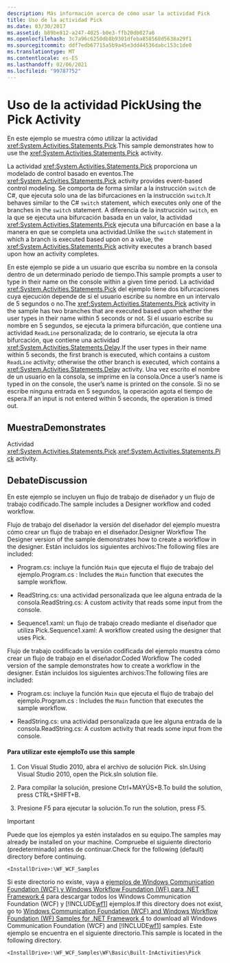 ```yaml
---
description: Más información acerca de cómo usar la actividad Pick
title: Uso de la actividad Pick
ms.date: 03/30/2017
ms.assetid: b89be812-a247-4025-b0e3-ffb20db027a6
ms.openlocfilehash: 3c7a96c6250db8b9301dfeba858568d5638a29f1
ms.sourcegitcommit: ddf7edb67715a5b9a45e3dd44536dabc153c1de0
ms.translationtype: MT
ms.contentlocale: es-ES
ms.lasthandoff: 02/06/2021
ms.locfileid: "99787752"
---
```

# <a name="using-the-pick-activity"></a><span data-ttu-id="5dae0-103">Uso de la actividad Pick</span><span class="sxs-lookup"><span data-stu-id="5dae0-103">Using the Pick Activity</span></span>

<span data-ttu-id="5dae0-104">En este ejemplo se muestra cómo utilizar la actividad <xref:System.Activities.Statements.Pick>.</span><span class="sxs-lookup"><span data-stu-id="5dae0-104">This sample demonstrates how to use the <xref:System.Activities.Statements.Pick> activity.</span></span>

 <span data-ttu-id="5dae0-105">La actividad <xref:System.Activities.Statements.Pick> proporciona un modelado de control basado en eventos.</span><span class="sxs-lookup"><span data-stu-id="5dae0-105">The <xref:System.Activities.Statements.Pick> activity provides event-based control modeling.</span></span> <span data-ttu-id="5dae0-106">Se comporta de forma similar a la instrucción `switch` de C#, que ejecuta solo una de las bifurcaciones en la instrucción `switch`.</span><span class="sxs-lookup"><span data-stu-id="5dae0-106">It behaves similar to the C# `switch` statement, which executes only one of the branches in the `switch` statement.</span></span> <span data-ttu-id="5dae0-107">A diferencia de la instrucción `switch`, en la que se ejecuta una bifurcación basada en un valor, la actividad <xref:System.Activities.Statements.Pick> ejecuta una bifurcación en base a la manera en que se completa una actividad.</span><span class="sxs-lookup"><span data-stu-id="5dae0-107">Unlike the `switch` statement in which a branch is executed based upon on a value, the <xref:System.Activities.Statements.Pick> activity executes a branch based upon how an activity completes.</span></span>

 <span data-ttu-id="5dae0-108">En este ejemplo se pide a un usuario que escriba su nombre en la consola dentro de un determinado período de tiempo.</span><span class="sxs-lookup"><span data-stu-id="5dae0-108">This sample prompts a user to type in their name on the console within a given time period.</span></span> <span data-ttu-id="5dae0-109">La actividad <xref:System.Activities.Statements.Pick> del ejemplo tiene dos bifurcaciones cuya ejecución depende de si el usuario escribe su nombre en un intervalo de 5 segundos o no.</span><span class="sxs-lookup"><span data-stu-id="5dae0-109">The <xref:System.Activities.Statements.Pick> activity in the sample has two branches that are executed based upon whether the user types in their name within 5 seconds or not.</span></span> <span data-ttu-id="5dae0-110">Si el usuario escribe su nombre en 5 segundos, se ejecuta la primera bifurcación, que contiene una actividad `ReadLine` personalizada; de lo contrario, se ejecuta la otra bifurcación, que contiene una actividad <xref:System.Activities.Statements.Delay>.</span><span class="sxs-lookup"><span data-stu-id="5dae0-110">If the user types in their name within 5 seconds, the first branch is executed, which contains a custom `ReadLine` activity; otherwise the other branch is executed, which contains a <xref:System.Activities.Statements.Delay> activity.</span></span> <span data-ttu-id="5dae0-111">Una vez escrito el nombre de un usuario en la consola, se imprime en la consola.</span><span class="sxs-lookup"><span data-stu-id="5dae0-111">Once a user’s name is typed in on the console, the user’s name is printed on the console.</span></span> <span data-ttu-id="5dae0-112">Si no se escribe ninguna entrada en 5 segundos, la operación agota el tiempo de espera.</span><span class="sxs-lookup"><span data-stu-id="5dae0-112">If an input is not entered within 5 seconds, the operation is timed out.</span></span>

## <a name="demonstrates"></a><span data-ttu-id="5dae0-113">Muestra</span><span class="sxs-lookup"><span data-stu-id="5dae0-113">Demonstrates</span></span>

 <span data-ttu-id="5dae0-114">Actividad <xref:System.Activities.Statements.Pick>.</span><span class="sxs-lookup"><span data-stu-id="5dae0-114"><xref:System.Activities.Statements.Pick> activity.</span></span>

## <a name="discussion"></a><span data-ttu-id="5dae0-115">Debate</span><span class="sxs-lookup"><span data-stu-id="5dae0-115">Discussion</span></span>

 <span data-ttu-id="5dae0-116">En este ejemplo se incluyen un flujo de trabajo de diseñador y un flujo de trabajo codificado.</span><span class="sxs-lookup"><span data-stu-id="5dae0-116">The sample includes a Designer workflow and coded workflow.</span></span>

 <span data-ttu-id="5dae0-117">Flujo de trabajo del diseñador la versión del diseñador del ejemplo muestra cómo crear un flujo de trabajo en el diseñador.</span><span class="sxs-lookup"><span data-stu-id="5dae0-117">Designer Workflow The Designer version of the sample demonstrates how to create a workflow in the designer.</span></span> <span data-ttu-id="5dae0-118">Están incluidos los siguientes archivos:</span><span class="sxs-lookup"><span data-stu-id="5dae0-118">The following files are included:</span></span>

- <span data-ttu-id="5dae0-119">Program.cs: incluye la función `Main` que ejecuta el flujo de trabajo del ejemplo.</span><span class="sxs-lookup"><span data-stu-id="5dae0-119">Program.cs : Includes the `Main` function that executes the sample workflow.</span></span>

- <span data-ttu-id="5dae0-120">ReadString.cs: una actividad personalizada que lee alguna entrada de la consola.</span><span class="sxs-lookup"><span data-stu-id="5dae0-120">ReadString.cs: A custom activity that reads some input from the console.</span></span>

- <span data-ttu-id="5dae0-121">Sequence1.xaml: un flujo de trabajo creado mediante el diseñador que utiliza Pick.</span><span class="sxs-lookup"><span data-stu-id="5dae0-121">Sequence1.xaml: A workflow created using the designer that uses Pick.</span></span>

 <span data-ttu-id="5dae0-122">Flujo de trabajo codificado la versión codificada del ejemplo muestra cómo crear un flujo de trabajo en el diseñador.</span><span class="sxs-lookup"><span data-stu-id="5dae0-122">Coded Workflow The coded version of the sample demonstrates how to create a workflow in the designer.</span></span> <span data-ttu-id="5dae0-123">Están incluidos los siguientes archivos:</span><span class="sxs-lookup"><span data-stu-id="5dae0-123">The following files are included:</span></span>

- <span data-ttu-id="5dae0-124">Program.cs: incluye la función `Main` que ejecuta el flujo de trabajo del ejemplo.</span><span class="sxs-lookup"><span data-stu-id="5dae0-124">Program.cs : Includes the `Main` function that executes the sample workflow.</span></span>

- <span data-ttu-id="5dae0-125">ReadString.cs: una actividad personalizada que lee alguna entrada de la consola.</span><span class="sxs-lookup"><span data-stu-id="5dae0-125">ReadString.cs: A custom activity that reads some input from the console.</span></span>

#### <a name="to-use-this-sample"></a><span data-ttu-id="5dae0-126">Para utilizar este ejemplo</span><span class="sxs-lookup"><span data-stu-id="5dae0-126">To use this sample</span></span>

1. <span data-ttu-id="5dae0-127">Con Visual Studio 2010, abra el archivo de solución Pick. sln.</span><span class="sxs-lookup"><span data-stu-id="5dae0-127">Using Visual Studio 2010, open the Pick.sln solution file.</span></span>

2. <span data-ttu-id="5dae0-128">Para compilar la solución, presione Ctrl+MAYÚS+B.</span><span class="sxs-lookup"><span data-stu-id="5dae0-128">To build the solution, press CTRL+SHIFT+B.</span></span>

3. <span data-ttu-id="5dae0-129">Presione F5 para ejecutar la solución.</span><span class="sxs-lookup"><span data-stu-id="5dae0-129">To run the solution, press F5.</span></span>

> [!IMPORTANT]
> <span data-ttu-id="5dae0-130">Puede que los ejemplos ya estén instalados en su equipo.</span><span class="sxs-lookup"><span data-stu-id="5dae0-130">The samples may already be installed on your machine.</span></span> <span data-ttu-id="5dae0-131">Compruebe el siguiente directorio (predeterminado) antes de continuar.</span><span class="sxs-lookup"><span data-stu-id="5dae0-131">Check for the following (default) directory before continuing.</span></span>  
>
> `<InstallDrive>:\WF_WCF_Samples`  
>
> <span data-ttu-id="5dae0-132">Si este directorio no existe, vaya a [ejemplos de Windows Communication Foundation (WCF) y Windows Workflow Foundation (WF) para .NET Framework 4](https://www.microsoft.com/download/details.aspx?id=21459) para descargar todos los Windows Communication Foundation (WCF) y [!INCLUDE[wf1](../../../../includes/wf1-md.md)] ejemplos.</span><span class="sxs-lookup"><span data-stu-id="5dae0-132">If this directory does not exist, go to [Windows Communication Foundation (WCF) and Windows Workflow Foundation (WF) Samples for .NET Framework 4](https://www.microsoft.com/download/details.aspx?id=21459) to download all Windows Communication Foundation (WCF) and [!INCLUDE[wf1](../../../../includes/wf1-md.md)] samples.</span></span> <span data-ttu-id="5dae0-133">Este ejemplo se encuentra en el siguiente directorio.</span><span class="sxs-lookup"><span data-stu-id="5dae0-133">This sample is located in the following directory.</span></span>  
>
> `<InstallDrive>:\WF_WCF_Samples\WF\Basic\Built-InActivities\Pick`
